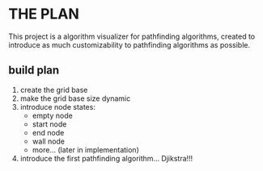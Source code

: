 # THE PLAN

This project is a algorithm visualizer for pathfinding algorithms, created to introduce as much customizability to pathfinding algorithms as possible.

## build plan

1. create the grid base
2. make the grid base size dynamic
3. introduce node states:
    - empty node
    - start node
    - end node
    - wall node
    - more... (later in implementation)
4. introduce the first pathfinding algorithm... Djikstra!!!